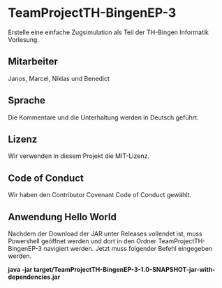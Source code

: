 ﻿# TeamProjectTH-BingenEP-3

Erstelle eine einfache Zugsimulation als Teil der TH-Bingen Informatik Vorlesung.

## Mitarbeiter
Janos, Marcel, Niklas und Benedict

## Sprache
Die Kommentare und die Unterhaltung werden in Deutsch geführt.

## Lizenz
Wir verwenden in diesem Projekt die MIT-Lizenz.

## Code of Conduct
Wir haben den Contributor Covenant Code of Conduct gewählt.

## Anwendung Hello World 
Nachdem der Download der JAR unter Releases vollendet ist, muss Powershell geöffnet werden 
und dort in den Ordner TeamProjectTH-BingenEP-3 navigiert werden.
Jetzt muss folgender Befehl eingegeben werden.
 
**java -jar target/TeamProjectTH-BingenEP-3-1.0-SNAPSHOT-jar-with-dependencies.jar**
